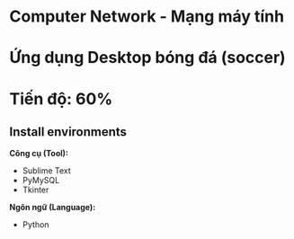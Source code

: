# Computer Network - Mạng máy tính
# Ứng dụng Desktop bóng đá (soccer)
# Tiến độ: 60% 
## Install environments
**Công cụ (Tool):**<br>
* Sublime Text
* PyMySQL
* Tkinter

**Ngôn ngữ (Language):**<br>
* Python
